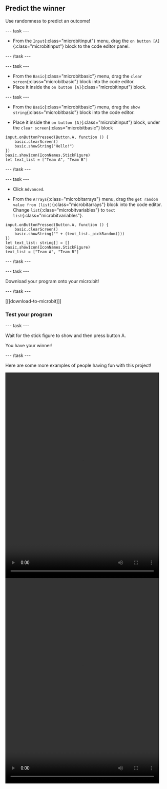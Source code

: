 ## Predict the winner

Use randomness to predict an outcome!

--- task ---

- From the `Input`{:class="microbitinput"} menu, drag the `on button [A]`{:class="microbitinput"} block to the code editor panel.

--- /task ---

--- task ---

- From the `Basic`{:class="microbitbasic"} menu, drag the `clear screen`{:class="microbitbasic"} block into the code editor.
- Place it inside the `on button [A]`{:class="microbitinput"} block.
 
--- task ---
- From the `Basic`{:class="microbitbasic"} menu, drag the `show string`{:class="microbitbasic"} block into the code editor.

- Place it inside the `on button [A]`{:class="microbitinput"} block, under the `clear screen`{:class="microbitbasic"} block
  
```microbit
input.onButtonPressed(Button.A, function () {
    basic.clearScreen()
    basic.showString("Hello!")
})
basic.showIcon(IconNames.StickFigure)
let text_list = ["Team A", "Team B"]
```

--- /task ---

--- task ---

- Click `Advanced`. 

- From the `Arrays`{:class="microbitarrays"} menu, drag the `get random value from [list]`{:class="microbitarrays"} block into the code editor. 
Change `list`{:class="microbitvariables"} to `text list`{:class="microbitvariables"}.

```microbit
input.onButtonPressed(Button.A, function () {
    basic.clearScreen()
    basic.showString("" + (text_list._pickRandom()))
})
let text_list: string[] = []
basic.showIcon(IconNames.StickFigure)
text_list = ["Team A", "Team B"]
```
--- /task ---

--- task ---

Download your program onto your micro:bit!

--- /task ---

[[[download-to-microbit]]]

### Test your program

--- task ---

Wait for the stick figure to show and then press button A.

You have your winner!

--- /task ---

Here are some more examples of people having fun with this project!

<html>
<video width="480" height="640" controls>
<source src="images/predict1.mp4" type="video/mp4" alt="Someone using their micro:bit to predict the winner of a football match">
Your browser does not support the video tag.
</video>

<video width="480" height="640" controls>
<source src="images/predict2.mp4" type="video/mp4" alt="Someone using their micro:bit to predict the winner of a tennis match">
Your browser does not support the video tag.
</video>
</html>
